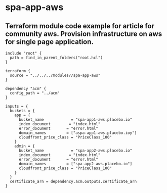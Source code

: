 # spa-app-aws

## Terraform module code example for article for community aws. Provision infrastructure on aws for single page application.


```hcl
include "root" {
  path = find_in_parent_folders("root.hcl")
}

terraform {
  source = "../../../modules//spa-app-aws"
}

dependency "acm" {
  config_path = "../acm"
}

inputs = {
  buckets = {
    app = {
      bucket_name            = "spa-app1-aws.placebo.io"
      index_document        = "index.html"
      error_document       = "error.html"
      domain_names         = ["aspa-app1-aws.placebo.ioy"]
      cloudfront_price_class = "PriceClass_100"
    }
    admin = {
      bucket_name            = "spa-app2-aws.placebo.io"
      index_document        = "index.html"
      error_document       = "error.html"
      domain_names         = ["spa-app2-aws.placebo.io"]
      cloudfront_price_class = "PriceClass_100"
    }
  }
  certificate_arn = dependency.acm.outputs.certificate_arn
} 
```
